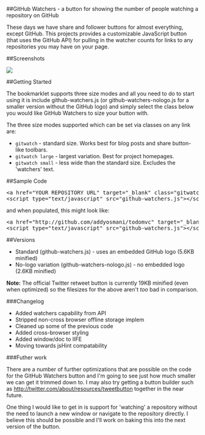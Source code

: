 ##GitHub Watchers - a button for showing the number of people watching a repository on GitHub

These days we have share and follower buttons for almost everything, except GitHub. This projects provides a customizable JavaScript button (that uses the GitHub API) for pulling in the watcher counts for links to any repositories you may have on your page. 

##Screenshots

<img src='http://www.blarnee.com/images/screenshots_git.jpg'/>


##Getting Started

The bookmarklet supports three size modes and all you need to do to start using it is include github-watchers.js (or github-watchers-nologo.js for a smaller version without the GitHub logo) and simply select the class below you would like GitHub Watchers to size your button with.

The three size modes supported which can be set via classes on any link are:

<ul>
<li><code>gitwatch</code> - standard size. Works best for blog posts and share button-like toolbars.</li>
<li><code>gitwatch large</code> - largest variation. Best for project homepages.</li>
<li><code>gitwatch small</code> - less wide than the standard size. Excludes the 'watchers' text.</li>
</ul>

##Sample Code

<pre>
&lt;a href=&quot;YOUR REPOSITORY URL&quot; target=&quot;_blank&quot; class=&quot;gitwatch&quot;&gt;YOUR FALLBACK LINK TEXT&lt;/a&gt;
&lt;script type=&quot;text/javascript&quot; src=&quot;github-watchers.js&quot;&gt;&lt;/script&gt;
</pre>

and when populated, this might look like:

<pre>
&lt;a href=&quot;http://github.com/addyosmani/todomvc&quot; target=&quot;_blank&quot; class=&quot;gitwatch&quot;&gt;Watch us on GitHub&lt;/a&gt;
&lt;script type=&quot;text/javascript&quot; src=&quot;github-watchers.js&quot;&gt;&lt;/script&gt;
</pre>

##Versions
<ul>
	<li>Standard (github-watchers.js) - uses an embedded GitHub logo (5.6KB minified)</li>
	<li>No-logo variation (github-watchers-nologo.js) - no embedded logo (2.6KB minified)</li>
</ul>

<strong>Note:</strong> The official Twitter retweet button is currently 19KB minified (even when optimized) so the filesizes for the above aren't *too* bad in comparison. 

###Changelog
<ul>
<li>Added watchers capability from API</li>
<li>Stripped non-cross browser offline storage implem</li>
<li>Cleaned up some of the previous code</li>
<li>Added cross-browser styling</li>
<li>Added window/doc to IIFE</li>
<li>Moving towards jsHint compatability</li>
</ul>

###Futher work

There are a number of further optimizations that are possible on the code for the GitHub Watchers button and I'm going to see just how much smaller we can get it trimmed down to. I may also try getting a button builder such as http://twitter.com/about/resources/tweetbutton together in the near future.

One thing I would like to get in is support for 'watching' a repository without the need to launch a new window or navigate to the repository directly. I believe this should be possible and I'll work on baking this into the next version of the button.



 
